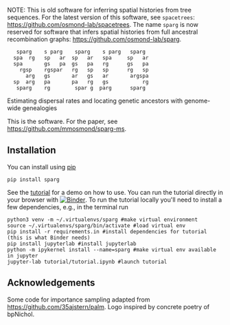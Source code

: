 NOTE: This is old software for inferring spatial histories from tree sequences. For the latest version of this software, see `spacetrees`: https://github.com/osmond-lab/spacetrees. The name `sparg` is now reserved for software that infers spatial histories from full ancestral recombination graphs: https://github.com/osmond-lab/sparg. 

```
   sparg    s parg    sparg    s parg   sparg 
  spa  rg   sp   ar  sp   ar   spa     sp   ar
  spa       gs   pa  gs   pa   rg      gs   pa
    rgsp    rgspar   rg   sp   sp      rg   sp
      arg   gs       ar   gs   ar       argspa
  sp  arg   pa       pa   rg   gs           rg
   sparg    rg        spar g  parg      sparg
```

Estimating dispersal rates and locating genetic ancestors with genome-wide genealogies

This is the software. For the paper, see https://github.com/mmosmond/sparg-ms.

## Installation

You can install using [pip](https://pypi.org/project/sparg/1.0.1/)

```
pip install sparg
```

See the [tutorial](https://github.com/mmosmond/sparg/blob/main/tutorial/tutorial.ipynb) for a demo on how to use. You can run the tutorial directly in your browser with [![Binder](https://mybinder.org/badge_logo.svg)](https://mybinder.org/v2/gh/mmosmond/sparg/HEAD?labpath=tutorial%2Ftutorial.ipynb). To run the tutorial locally you'll need to install a few dependencies, e.g., in the terminal run

```
python3 venv -m ~/.virtualenvs/sparg #make virtual environment
source ~/.virtualenvs/sparg/bin/activate #load virtual env
pip install -r requirements.in #install dependencies for tutorial (this is what Binder needs)
pip install jupyterlab #install jupyterlab
python -m ipykernel install --name=sparg #make virtual env available in jupyter
jupyter-lab tutorial/tutorial.ipynb #launch tutorial
```

## Acknowledgements
Some code for importance sampling adapted from https://github.com/35ajstern/palm.
Logo inspired by concrete poetry of bpNichol.
